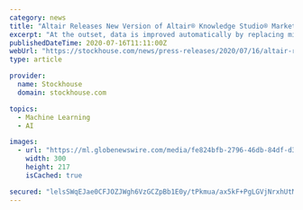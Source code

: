 ```yaml
---
category: news
title: "Altair Releases New Version of Altair® Knowledge Studio® Market-leading Machine Learning and Predictive Analytics Solution"
excerpt: "At the outset, data is improved automatically by replacing missing values and dealing with outliers. AutoML then builds and compares many different models to identify the best available option. Compared to manual approaches, results are optimized in ..."
publishedDateTime: 2020-07-16T11:11:00Z
webUrl: "https://stockhouse.com/news/press-releases/2020/07/16/altair-releases-new-version-of-altair-xae-knowledge-studio-xae-market-leading"
type: article

provider:
  name: Stockhouse
  domain: stockhouse.com

topics:
  - Machine Learning
  - AI

images:
  - url: "https://ml.globenewswire.com/media/fe824bfb-2796-46db-84df-d3c016abf98d/medium/altair-knowledge-studios-wizard-will-select-all-models-but-t.PNG"
    width: 300
    height: 217
    isCached: true

secured: "lelsSWqEJae0CFJOZJWgh6VzGCZpBb1E0y/tPkmua/ax5kF+PgLGVjNrxhUtM80b9Lr9sltbPGkQnfRHKFyyYO5ic/Rk0FXvJ0vamzMckuSuaA2PGxysy8QuKJaL9A/jTUFW18wPZ5I616yfrK+lo9q9eBQGYbcqL1a1PVrKgFQPuuo9dMmZ2o0QQQ5fl7GLOabbsYO7JKtby2Z+GhDM6oj3yx7W8C3jQwQkctnxc65y80OdLsJnZ3OUVBAML7RVH3HAzRH5GhC0Buur536byD7mRmyMTP7E61IUFoCf3uUB6dq9NLZu/J/w6ShR1rpVL0RbXM7qi8fW4yBpAWRJdw==;2sYPnHvHna17z0g3hhk4Fg=="
---
```


